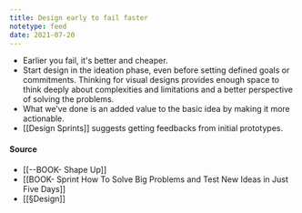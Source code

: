 ```yaml
---
title: Design early to fail faster
notetype: feed
date: 2021-07-20
---
```

- Earlier you fail, it's better and cheaper. 
- Start design in the ideation phase, even before setting defined goals or commitments. Thinking for visual designs provides enough space to think deeply about complexities and limitations and a better perspective of solving the problems. 
- What we’ve done is an added value to the basic idea by making it more actionable. 
- [[Design Sprints]] suggests getting feedbacks from initial prototypes.

#### Source
- [[--BOOK- Shape Up]]
- [[BOOK- Sprint How To Solve Big Problems and Test New Ideas in Just Five Days]]
- [[§Design]]